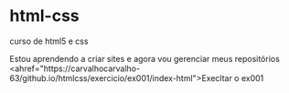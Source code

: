 # html-css
curso de html5 e css

Estou aprendendo a criar sites e agora vou gerenciar meus repositórios
<ahref="https://carvalhocarvalho-63/github.io/htmlcss/exercicio/ex001/index-html">Execltar o ex001</a>